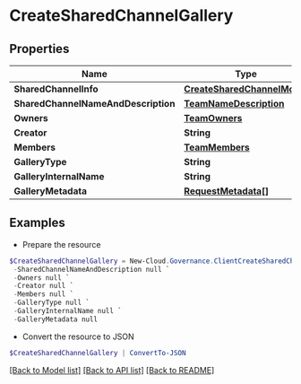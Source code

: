 # CreateSharedChannelGallery
## Properties

Name | Type | Description | Notes
------------ | ------------- | ------------- | -------------
**SharedChannelInfo** | [**CreateSharedChannelModel**](CreateSharedChannelModel.md) |  | [optional] 
**SharedChannelNameAndDescription** | [**TeamNameDescription**](TeamNameDescription.md) |  | [optional] 
**Owners** | [**TeamOwners**](TeamOwners.md) |  | [optional] 
**Creator** | **String** |  | [optional] 
**Members** | [**TeamMembers**](TeamMembers.md) |  | [optional] 
**GalleryType** | **String** |  | [optional] 
**GalleryInternalName** | **String** |  | [optional] 
**GalleryMetadata** | [**RequestMetadata[]**](RequestMetadata.md) |  | [optional] 

## Examples

- Prepare the resource
```powershell
$CreateSharedChannelGallery = New-Cloud.Governance.ClientCreateSharedChannelGallery  -SharedChannelInfo null `
 -SharedChannelNameAndDescription null `
 -Owners null `
 -Creator null `
 -Members null `
 -GalleryType null `
 -GalleryInternalName null `
 -GalleryMetadata null
```

- Convert the resource to JSON
```powershell
$CreateSharedChannelGallery | ConvertTo-JSON
```

[[Back to Model list]](../README.md#documentation-for-models) [[Back to API list]](../README.md#documentation-for-api-endpoints) [[Back to README]](../README.md)

